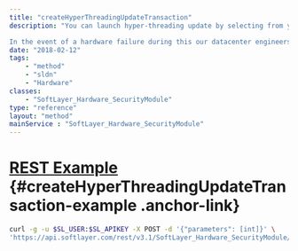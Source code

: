 ```yaml
---
title: "createHyperThreadingUpdateTransaction"
description: "You can launch hyper-threading update by selecting from your server list. It will bring your server offline for approximately 60 minutes while the update is in progress. 

In the event of a hardware failure during this our datacenter engineers will be notified of the problem automatically. They will then replace any failed components to bring your server back online, and will be contacting you to ensure that impact on your server is minimal. "
date: "2018-02-12"
tags:
    - "method"
    - "sldn"
    - "Hardware"
classes:
    - "SoftLayer_Hardware_SecurityModule"
type: "reference"
layout: "method"
mainService : "SoftLayer_Hardware_SecurityModule"
---
```


# [REST Example](#createHyperThreadingUpdateTransaction-example) <a href="/article/rest/"><i class="fas fa-question"></i></a> {#createHyperThreadingUpdateTransaction-example .anchor-link} 
```bash
curl -g -u $SL_USER:$SL_APIKEY -X POST -d '{"parameters": [int]}' \
'https://api.softlayer.com/rest/v3.1/SoftLayer_Hardware_SecurityModule/{SoftLayer_Hardware_SecurityModuleID}/createHyperThreadingUpdateTransaction'
```
